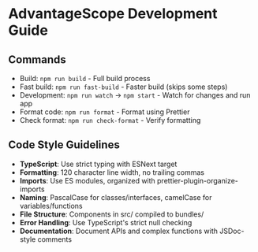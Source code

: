 # AdvantageScope Development Guide

## Commands
- Build: `npm run build` - Full build process
- Fast build: `npm run fast-build` - Faster build (skips some steps)
- Development: `npm run watch` → `npm start` - Watch for changes and run app
- Format code: `npm run format` - Format using Prettier
- Check format: `npm run check-format` - Verify formatting

## Code Style Guidelines
- **TypeScript**: Use strict typing with ESNext target
- **Formatting**: 120 character line width, no trailing commas
- **Imports**: Use ES modules, organized with prettier-plugin-organize-imports
- **Naming**: PascalCase for classes/interfaces, camelCase for variables/functions
- **File Structure**: Components in src/ compiled to bundles/
- **Error Handling**: Use TypeScript's strict null checking
- **Documentation**: Document APIs and complex functions with JSDoc-style comments